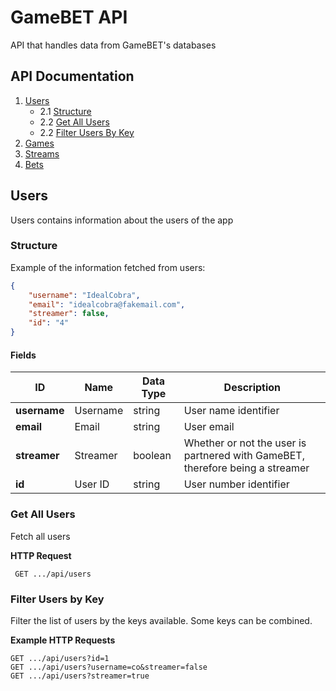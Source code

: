 # GameBET API
API that handles data from GameBET's databases

## API Documentation

1. [Users](#users)
    - 2.1 [Structure](#structure)
    - 2.2 [Get All Users](#get-all-users)
    - 2.2 [Filter Users By Key](#filter-users-by-key)
2. [Games](#games)
3. [Streams](#streams)
4. [Bets](#bets)

## Users

Users contains information about the users of the app

### Structure

Example of the information fetched from users:
```json
{
    "username": "IdealCobra",
    "email": "idealcobra@fakemail.com",
    "streamer": false,
    "id": "4"
}
```

#### **Fields**
| ID | Name | Data Type | Description |
|----|------|-----------|-------------|
| **username** | Username | string | User name identifier | 
| **email** | Email | string | User email | 
| **streamer** | Streamer | boolean | Whether or not the user is partnered with GameBET, therefore being a streamer |
| **id** | User ID | string | User number identifier |

### Get All Users

Fetch all users

**HTTP Request**

``` GET .../api/users```

### Filter Users by Key

Filter the list of users by the keys available. Some keys can be combined.

**Example HTTP Requests**

```
GET .../api/users?id=1
GET .../api/users?username=co&streamer=false
GET .../api/users?streamer=true
```